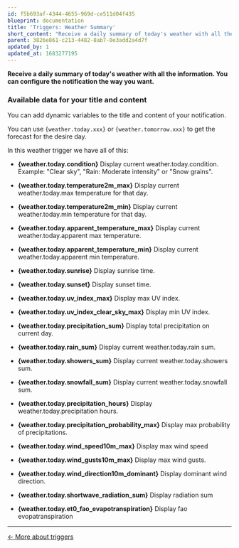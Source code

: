 ```yaml
---
id: f5b693af-4344-4655-969d-ce511d04f435
blueprint: documentation
title: 'Triggers: Weather Summary'
short_content: "Receive a daily summary of today's weather with all the information. You can configure the notification the way you want."
parent: 3826e861-c213-4482-8ab7-0e3add2a4d7f
updated_by: 1
updated_at: 1683277195
---
```

**Receive a daily summary of today's weather with all the information. You can configure the notification the way you want.**

<div id="available-data" style="scroll-margin-top: 2em;"></div>

### Available data for your title and content

You can add dynamic variables to the title and content of your notification. 

You can use `{weather.today.xxx}` or `{weather.tomorrow.xxx}` to get the forecast for the desire day.

In this weather trigger we have all of this:

- **{weather.today.condition}** Display current weather.today.condition. Example: "Clear sky", "Rain: Moderate intensity" or "Snow grains".

- **{weather.today.temperature2m_max}** Display current weather.today.max temperature for that day.
- **{weather.today.temperature2m_min}** Display current weather.today.min temperature for that day.
- **{weather.today.apparent_temperature_max}** Display current weather.today.apparent max temperature.
- **{weather.today.apparent_temperature_min}** Display current weather.today.apparent min temperature.
- **{weather.today.sunrise}** Display sunrise time.
- **{weather.today.sunset}** Display sunset time.
- **{weather.today.uv_index_max}** Display max UV index.
- **{weather.today.uv_index_clear_sky_max}** Display min UV index.
- **{weather.today.precipitation_sum}** Display total precipitation on current day.
- **{weather.today.rain_sum}** Display current weather.today.rain sum.
- **{weather.today.showers_sum}** Display current weather.today.showers sum.
- **{weather.today.snowfall_sum}** Display current weather.today.snowfall sum.
- **{weather.today.precipitation_hours}** Display weather.today.precipitation hours.
- **{weather.today.precipitation_probability_max}** Display max probability of precipitations.
- **{weather.today.wind_speed10m_max}** Display max wind speed
- **{weather.today.wind_gusts10m_max}** Display max wind gusts.
- **{weather.today.wind_direction10m_dominant}** Display dominant wind direction.
- **{weather.today.shortwave_radiation_sum}** Display radiation sum
- **{weather.today.et0_fao_evapotranspiration}** Display fao evopatranspiration

---

[← More about triggers](/documentation/triggers/)